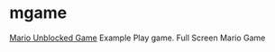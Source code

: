 # mgame
<a href="https://www.yupi.io/free-mario.html">Mario Unblocked Game</a> Example  Play game. Full Screen Mario Game
